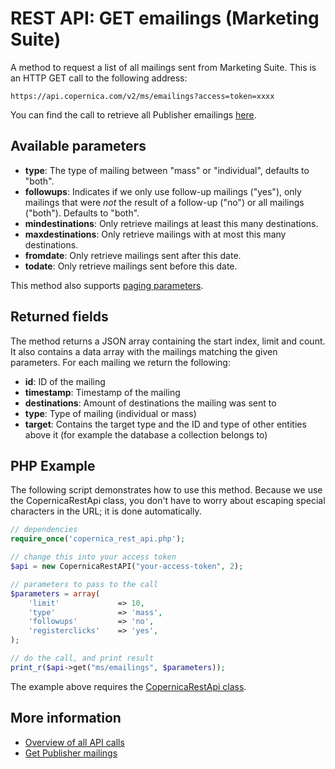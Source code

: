 # REST API: GET emailings (Marketing Suite)

A method to request a list of all mailings sent from Marketing Suite. 
This is an HTTP GET call to the following address:

`https://api.copernica.com/v2/ms/emailings?access=token=xxxx`

You can find the call to retrieve all Publisher emailings [here](./rest-get-emailings).

## Available parameters

* **type**: The type of mailing between "mass" or "individual", defaults to "both".
* **followups**: Indicates if we only use follow-up mailings ("yes"), only mailings 
that were *not* the result of a follow-up ("no") or all mailings ("both"). Defaults to "both".
* **mindestinations**: Only retrieve mailings at least this many destinations.
* **maxdestinations**: Only retrieve mailings with at most this many destinations.
* **fromdate**: Only retrieve mailings sent after this date.
* **todate**: Only retrieve mailings sent before this date.

This method also supports [paging parameters](./rest-paging).

## Returned fields

The method returns a JSON array containing the start index, limit and 
count. It also contains a data array with the mailings matching the 
given parameters. For each mailing we return the following:

* **id**: ID of the mailing
* **timestamp**: Timestamp of the mailing
* **destinations**: Amount of destinations the mailing was sent to
* **type**: Type of mailing (individual or mass)
* **target**: Contains the target type and the ID and type of other 
entities above it (for example the database a collection belongs to)

## PHP Example

The following script demonstrates how to use this method. Because we use the 
CopernicaRestApi class, you don't have to worry about escaping special characters 
in the URL; it is done automatically.

```php
// dependencies
require_once('copernica_rest_api.php');

// change this into your access token
$api = new CopernicaRestAPI("your-access-token", 2);

// parameters to pass to the call
$parameters = array(
    'limit'             => 10,
    'type'              => 'mass',
    'followups'         => 'no',
    'registerclicks'    => 'yes',
);

// do the call, and print result
print_r($api->get("ms/emailings", $parameters));
```

The example above requires the [CopernicaRestApi class](./rest-php).

## More information

* [Overview of all API calls](./rest-api)
* [Get Publisher mailings](./rest-get-emailings)
